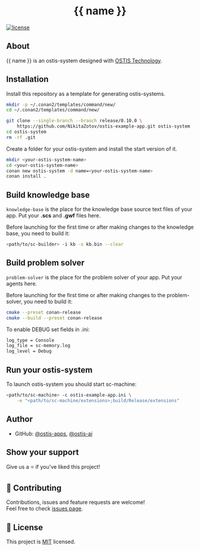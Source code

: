 <h1 align="center">{{ name }}</h1>

[![license](https://img.shields.io/badge/License-MIT-yellow.svg)](LICENSE)

## About

{{ name }} is an ostis-system designed with [OSTIS Technology](https://github.com/ostis-ai).

## Installation

Install this repository as a template for generating ostis-systems.

```sh
mkdir -p ~/.conan2/templates/command/new/
cd ~/.conan2/templates/command/new/

git clone --single-branch --branch release/0.10.0 \
    https://github.com/NikitaZotov/ostis-example-app.git ostis-system
cd ostis-system
rm -rf .git
```

Create a folder for your ostis-system and install the start version of it.

```sh
mkdir <your-ostis-system-name>
cd <your-ostis-system-name>
conan new ostis-system -d name=<your-ostis-system-name>
conan install .
```

## Build knowledge base

`knowledge-base` is the place for the knowledge base source text files of your app. Put your **.scs** and **.gwf** files here.

Before launching for the first time or after making changes to the knowledge base, you need to build it:

```sh
<path/to/sc-builder> -i kb -o kb.bin --clear
```

## Build problem solver

`problem-solver` is the place for the problem solver of your app. Put your agents here.

Before launching for the first time or after making changes to the problem-solver, you need to build it:

```sh
cmake --preset conan-release
cmake --build --preset conan-release
```

To enable DEBUG set fields in <your-ostis-system-name>.ini:

```sh
log_type = Console
log_file = sc-memory.log
log_level = Debug
```

## Run your ostis-system

To launch ostis-system you should start sc-machine:
```sh
<path/to/sc-machine> -c ostis-example-app.ini \
    -e "<path/to/sc-machine/extensions>;build/Release/extensions"
```

## Author

* GitHub: [@ostis-apps](https://github.com/ostis-apps), [@ostis-ai](https://github.com/ostis-ai)

## Show your support

Give us a ⭐️ if you've liked this project!

## 🤝 Contributing

Contributions, issues and feature requests are welcome!<br />Feel free to check [issues page](https://github.com/ostis-apps/ostis-example-app/issues). 

## 📝 License

This project is [MIT](https://opensource.org/license/mit/) licensed.
